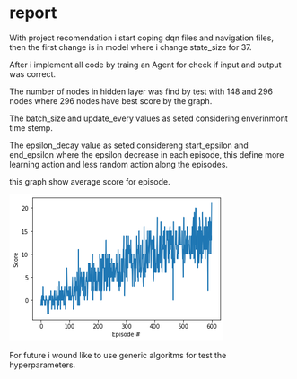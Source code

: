 # report

With project recomendation i start coping dqn files and navigation files, then the first change is in model where i change state_size for 37.

After i implement all code by traing an Agent for check if input and output was correct.

The number of nodes in hidden layer was find by test with 148 and 296 nodes where 296 nodes have best score by the graph.

The batch_size and update_every values as seted considering enverinmont time stemp.

The epsilon_decay value as seted considereng start_epsilon and end_epsilon where the epsilon decrease in each episode, 
this define more learning action and less random action along the episodes.

this graph show average score for episode.

![plot image](plot.png)

For future i wound like to use generic algoritms for test the hyperparameters.